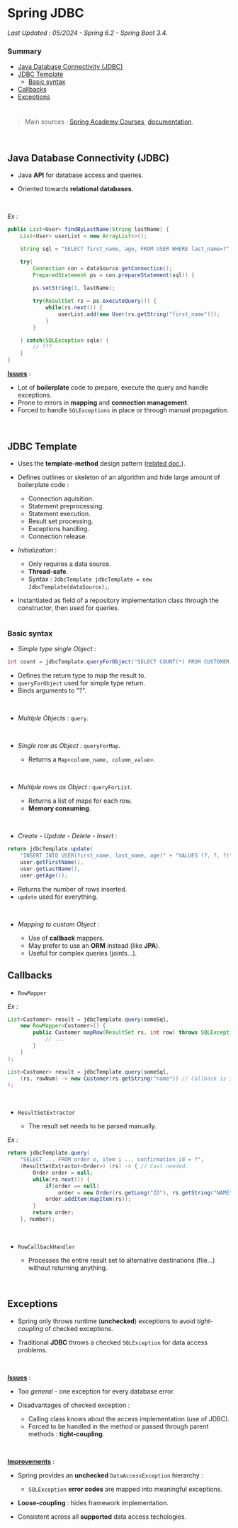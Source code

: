 # Spring JDBC

*Last Updated : 05/2024 - Spring 6.2 - Spring Boot 3.4.*

### Summary

- [Java Database Connectivity (JDBC)](#java-database-connectivity-jdbc)
- [JDBC Template](#jdbc-template)
    - [Basic syntax](#basic-syntax)
- [Callbacks](#callbacks)
- [Exceptions](#exceptions)

#
> Main sources : [Spring Academy Courses](https://spring.academy/home), [documentation](https://spring.io/projects/spring-framework).

<br>

## Java Database Connectivity (JDBC)

- Java **API** for database access and queries.

- Oriented towards **relational databases**.

<br>

*Ex :*

``` java
public List<User> findByLastName(String lastName) {
    List<User> userList = new ArrayList<>();

    String sql = "SELECT first_name, age, FROM USER WHERE last_name=?";

    try(
        Connection con = dataSource.getConnection();
        PreparedStatement ps = con.prepareStatement(sql)) {
        
        ps.setString(1, lastName);

        try(ResultSet rs = ps.executeQuery()) {
            while(rs.next()) {
                userList.add(new User(rs.getString("first_name")));
            }
        }

    } catch(SQLException sqle) {
        // ???
    }
}
```
**<u>Issues</u>** :

- Lot of **boilerplate** code to prepare, execute the query and handle exceptions.
- Prone to errors in **mapping** and **connection management**.
- Forced to handle `SQLExceptions` in place or through manual propagation.

<br>

## JDBC Template

- Uses the **template-method** design pattern ([related doc.](../java/design-patterns.md)).

- Defines outlines or skeleton of an algorithm and hide large amount of boilerplate code :

    - Connection aquisition.
    - Statement preprocessing.
    - Statement execution.
    - Result set processing.
    - Exceptions handling.
    - Connection release.

- *Initialization* :

    - Only requires a data source.
    - **Thread-safe**.
    - Syntax : `JdbcTemplate jdbcTemplate = new JdbcTemplate(dataSource);`.

- Instantiated as field of a repository implementation class through the constructor, then used for queries.

#
### Basic syntax

- *Simple type single Object :*

``` java
int count = jdbcTemplate.queryForObject("SELECT COUNT(*) FROM CUSTOMER WHERE age > ?", Integer.class, age);
```
- Defines the return type to map the result to.
- `queryForObject` used for simple type return.
- Binds arguments to "?".

<br>

- *Multiple Objects :* `query`.

<br>

- *Single row as Object :* `queryForMap`.

    - Returns a `Map<column_name, column_value>`.

<br>

- *Multiple rows as Object :* `queryForList`.

    - Returns a list of maps for each row.
    - **Memory consuming**.

<br>

- *Create - Update - Delete - Insert :*

``` java
return jdbcTemplate.update(
    "INSERT INTO USER(first_name, last_name, age)" + "VALUES (?, ?, ?)", 
    user.getFirstName(),
    user.getLastName(),
    user.getAge());
```
- Returns the number of rows inserted.
- `update` used for everything.

<br>

- *Mapping to custom Object :*

    - Use of **callback** mappers.
    - May prefer to use an **ORM** instead (like **JPA**).
    - Useful for complex queries (joints...).

## Callbacks

- `RowMapper`

*Ex :*

``` java
List<Customer> result = jdbcTemplate.query(someSql,
    new RowMapper<Customer>() {
        public Customer mapRow(ResultSet rs, int row) throws SQLException {
            // ...
        }
    }
);
```
``` java
List<Customer> result = jdbcTemplate.query(someSql,
    (rs, rowNum) -> new Customer(rs.getString("name")) // Callback is iterated over rows in case of list.
);
```
<br>

- `ResultSetExtractor`

    - The result set needs to be parsed manually. 

*Ex :*

``` java
return jdbcTemplate.query(
    "SELECT ... FROM order o, item i ... confirmation_id = ?",
    (ResultSetExtractor<Order>) (rs) -> { // Cast needed.
        Order order = null;
        while(rs.next()) {
            if(order == null)
                order = new Order(rs.getLong("ID"), rs.getString("NAME"));
            order.addItem(mapItem(rs));
        }
        return order;
    }, number);
```
<br>

- `RowCallbackHandler`

    - Processes the entire result set to alternative destinations (file...) without returning anything.

<br>

## Exceptions

- Spring only throws runtime (**unchecked**) exceptions to avoid *tight-coupling* of checked exceptions.

- Traditional **JDBC** throws a checked `SQLException` for data access problems.

<br>

**<u>Issues</u>** :

- Too *general* - one exception for every database error.

- Disadvantages of checked exception :

    - Calling class knows about the access implementation (use of JDBC).
    - Forced to be handled in the method or passed through parent methods : **tight-coupling**.

<br>

**<u>Improvements</u>** :

- Spring provides an **unchecked** `DataAccessException` hierarchy :

    - `SQLException` **error codes** are mapped into meaningful exceptions.

- **Loose-coupling** : hides framework implementation.

- Consistent across all **supported** data access techologies.